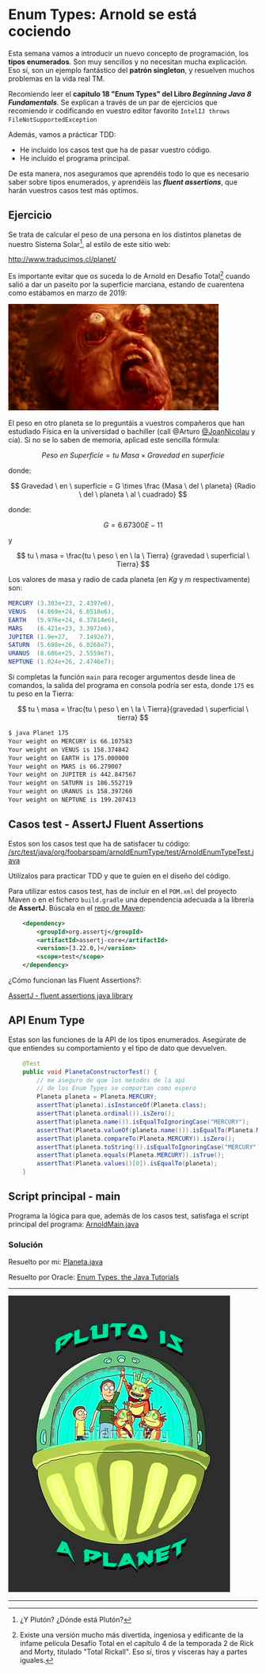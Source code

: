 Enum Types: Arnold se está cociendo
===================================

Esta semana vamos a introducir un nuevo concepto de programación, los **tipos enumerados**. Son muy sencillos y no necesitan mucha explicación. Eso sí, son un ejemplo fantástico del **patrón singleton**, y resuelven muchos problemas en la vida real TM.

Recomiendo leer el **capítulo 18 "Enum Types" del Libro _Beginning Java 8 Fundamentals_**. Se explican a través de un par de ejercicios que recomiendo ir codificando en vuestro editor favorito `IntelIJ throws FileNotSupportedException`

Además, vamos a prácticar TDD:

- He incluido los casos test que ha de pasar vuestro código.
- He incluido el programa principal.
  
De esta manera, nos aseguramos que aprendéis todo lo que es necesario saber sobre tipos enumerados, y aprendéis las **_fluent assertions_**, que harán vuestros casos test más optimos.

## Ejercicio

Se trata de calcular el peso de una persona en los distintos planetas de nuestro Sistema Solar[^1], al estilo de este sitio web:

http://www.traducimos.cl/planet/

Es importante evitar que os suceda lo de Arnold en Desafio Total[^2] cuando salió a dar un paseíto por la superficie marciana, estando de cuarentena como estábamos en marzo de 2019:

[![vídeo Arnold al punto de cocción](./assets/arnold_boiling_plate.png "video Arnold se está cociendo")](https://www.youtube.com/watch?v=86scPKqWFvc)


El peso en otro planeta se lo preguntáis a vuestros compañeros que han estudiado Física en la universidad o bachiller (call @Arturo [@JoanNicolau](https://github.com/nicolaujoan) y cia). Si no se lo saben de memoria, aplicad este sencilla fórmula:

$$ Peso \ en \ Superficie = tu \ Masa \times Gravedad \ en \ superficie $$

donde:

$$ Gravedad \ en \ superficie = G \times \frac {Masa \ del \ planeta} {Radio \ del \ planeta \ al \ cuadrado} $$

donde: 

$$ G = 6.67300E-11 $$

y 

$$ tu \ masa = \frac{tu \ peso \ en \ la \ Tierra} {gravedad \ superficial \ Tierra} $$

Los valores de masa y radio de cada planeta (en $Kg$ y $m$ respectivamente) son:

```java
MERCURY (3.303e+23, 2.4397e6),     
VENUS   (4.869e+24, 6.0518e6),     
EARTH   (5.976e+24, 6.37814e6),     
MARS    (6.421e+23, 3.3972e6),     
JUPITER (1.9e+27,   7.1492e7),     
SATURN  (5.688e+26, 6.0268e7),     
URANUS  (8.686e+25, 2.5559e7),     
NEPTUNE (1.024e+26, 2.4746e7);      
```

Si completas la función `main` para recoger argumentos desde línea de comandos, la salida del programa en consola podría ser esta, donde `175` es tu peso en la Tierra:

$$ tu \ masa = \frac{tu \ peso \ en \ la \ Tierra}{gravedad \ superficial \ tierra} $$

```sh
$ java Planet 175 
Your weight on MERCURY is 66.107583 
Your weight on VENUS is 158.374842 
Your weight on EARTH is 175.000000 
Your weight on MARS is 66.279007 
Your weight on JUPITER is 442.847567 
Your weight on SATURN is 186.552719 
Your weight on URANUS is 158.397260 
Your weight on NEPTUNE is 199.207413
```

## Casos test - AssertJ Fluent Assertions

Estos son los casos test que ha de satisfacer tu código: [/src/test/java/org/foobarspam/arnoldEnumType/test/ArnoldEnumTypeTest.java](./src/test/java/org/foobarspam/arnoldEnumType/test/ArnoldEnumTypeTest.java "casos test")

Utilízalos para practicar TDD y que te guíen en el diseño del código. 

Para utilizar estos casos test, has de incluir en el `POM.xml` del proyecto Maven o en el fichero `build.gradle` una dependencia adecuada a la librería de **AssertJ**. Búscala en el [repo de Maven](https://mvnrepository.com/ "maven repository"):

```xml
	<dependency>
    	<groupId>org.assertj</groupId>
    	<artifactId>assertj-core</artifactId>
    	<version>[3.22.0,)</version>
    	<scope>test</scope>
	</dependency>
```

¿Cómo funcionan las Fluent Assertions?: 

[AssertJ - fluent assertions java library](https://assertj.github.io/doc/)

## API Enum Type

Estas son las funciones de la API de los tipos enumerados. Asegúrate de que entiendes su comportamiento y el tipo de dato que devuelven.

```java
	@Test
	public void PlanetaConstructorTest() {
		// me aseguro de que los metodos de la api
		// de los Enum Types se comportan como espero
		Planeta planeta = Planeta.MERCURY;
		assertThat(planeta).isInstanceOf(Planeta.class);
		assertThat(planeta.ordinal()).isZero();
		assertThat(planeta.name()).isEqualToIgnoringCase("MERCURY");
		assertThat(Planeta.valueOf(planeta.name())).isEqualTo(Planeta.MERCURY);
		assertThat(planeta.compareTo(Planeta.MERCURY)).isZero();
		assertThat(planeta.toString()).isEqualToIgnoringCase("MERCURY");
		assertThat(planeta.equals(Planeta.MERCURY)).isTrue();
		assertThat(Planeta.values()[0]).isEqualTo(planeta);
	}
```

## Script principal - main

Programa la lógica para que, además de los casos test, satisfaga el script principal del programa: [ArnoldMain.java](./src/main/java/org/foobarspam/arnoldEnumType/main/ArnoldMain.java "main App")


### Solución

Resuelto por mi: [Planeta.java](./src/main/java/org/foobarspam/arnoldEnumType/logica/Planeta.java "Planeta.java")

Resuelto por Oracle: [Enum Types, the Java Tutorials](https://docs.oracle.com/javase/tutorial/java/javaOO/enum.html "Enum type Java Tutorials")


------
[^1]: ¿Y Plutón? ¿Dónde está Plutón?  

[![_Pluto is not a planet! You can't kill the truth, father!_](./assets/pluto_is_a_planet.png)](https://www.youtube.com/watch?v=aIVOIaYxaTo "video Rick & Morty Pluno is not a planet")

------
[^2]: Existe una versión mucho más divertida, ingeniosa y edificante de la infame película Desafío Total en el capítulo 4 de la temporada 2 de Rick and Morty, titulado "Total Rickall". Eso sí, tiros y vísceras hay a partes iguales.
